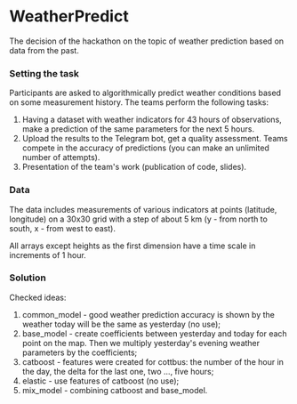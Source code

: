 # WeatherPredict
The decision of the hackathon on the topic of weather prediction based on data from the past.

### Setting the task
Participants are asked to algorithmically predict weather conditions based on some measurement history. The teams perform the following tasks:

1) Having a dataset with weather indicators for 43 hours of observations, make a prediction of the same parameters for the next 5 hours.
2) Upload the results to the Telegram bot, get a quality assessment. Teams compete in the accuracy of predictions (you can make an unlimited number of attempts).
3) Presentation of the team's work (publication of code, slides).

### Data
The data includes measurements of various indicators at points (latitude, longitude) on a 30x30 grid with a step of about 5 km (y - from north to south, x - from west to east).

All arrays except heights as the first dimension have a time scale in increments of 1 hour.

### Solution
Checked ideas:
1) common_model - good weather prediction accuracy is shown by the weather today will be the same as yesterday (no use);
2) base_model - create coefficients between yesterday and today for each point on the map. Then we multiply yesterday's evening weather parameters by the coefficients;
3) catboost - features were created for cottbus: the number of the hour in the day, the delta for the last one, two ..., five hours;
4) elastic - use features of catboost (no use);
5) mix_model - combining catboost and base_model. 
